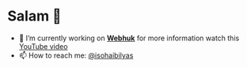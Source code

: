 # Salam 👋

- 🔭 I’m currently working on **[Webhuk](https://webhuk.com)** for more information watch this [YouTube video](https://www.youtube.com/watch?v=Ld-sGXdLFtM)
- 📫 How to reach me: [@isohaibilyas](https://twitter.com/isohaibilyas)
